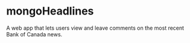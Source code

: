 # mongoHeadlines
A web app that lets users view and leave comments on the most recent Bank of Canada news. 
